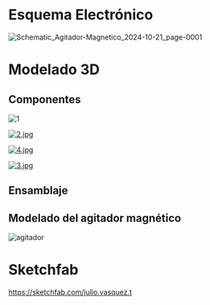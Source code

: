 # Esquema Electrónico
![Schematic_Agitador-Magnetico_2024-10-21_page-0001](https://github.com/user-attachments/assets/1d87ac7b-b530-4613-a75e-41eadb8a8bd7)

# Modelado 3D
## Componentes
![1](https://github.com/user-attachments/assets/f7680385-7916-4739-b859-67b3f753fb31)

[![2.jpg](https://i.postimg.cc/PrtWNgSs/2.jpg)](https://postimg.cc/BtVLVVWM)

[![4.jpg](https://i.postimg.cc/cJ1RWTQM/4.jpg)](https://postimg.cc/Mn4Mb73v)

[![3.jpg](https://i.postimg.cc/pdv0FDKp/3.jpg)](https://postimg.cc/jD8QVngb)
## Ensamblaje

## Modelado del agitador magnético
![agitador](https://github.com/user-attachments/assets/e2d5f155-c5d0-4948-9d4d-1830d868de20)


# Sketchfab
https://sketchfab.com/julio.vasquez.t

